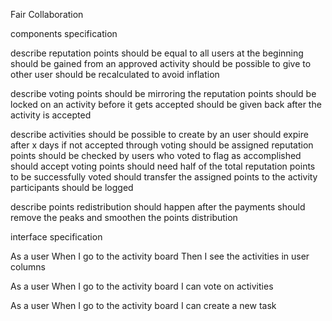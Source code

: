 Fair Collaboration

components specification

describe reputation points
	should be equal to all users at the beginning
	should be gained from an approved activity
	should be possible to give to other user
	should be recalculated to avoid inflation

describe voting points
	should be mirroring the reputation points
	should be locked on an activity before it gets accepted
	should be given back after the activity is accepted

describe activities
	should be possible to create by an user
	should expire after x days if not accepted through voting
	should be assigned reputation points
	should be checked by users who voted to flag as accomplished
	should accept voting points
	should need half of the total reputation points to be successfully voted
	should transfer the assigned points to the activity participants
	should be logged

describe points redistribution
	should happen after the payments
	should remove the peaks and smoothen the points distribution

interface specification

As a user
When I go to the activity board
Then I see the activities in user columns

As a user
When I go to the activity board
I can vote on activities

As a user
When I go to the activity board
I can create a new task
